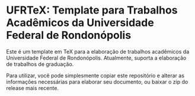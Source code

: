 # UFRTeX: Template para Trabalhos Acadêmicos da Universidade Federal de Rondonópolis


Este é um template em TeX para a elaboração de trabalhos acadêmicos da Universidade Federal de Rondonópolis. Atualmente, suporta a elaboração de trabalhos de graduação.

Para utilizar, você pode simplesmente copiar este repositório e alterar as informações necessárias para elaborar seu documento, ou baixar o zip do release mais recente.
